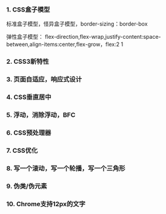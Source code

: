 ### 1. CSS盒子模型
标准盒子模型，怪异盒子模型，border-sizing：border-box

弹性盒子模型：
flex-direction,flex-wrap,justify-content:space-between,align-items:center,flex-grow，flex:2 1

### 2. CSS3新特性


### 3. 页面自适应，响应式设计


### 4. CSS垂直居中

### 5. 浮动，消除浮动，BFC

### 6. CSS预处理器

### 7. CSS优化

### 8. 写一个滚动，写一个轮播，写一个三角形

### 9. 伪类/伪元素

### 10. Chrome支持12px的文字
